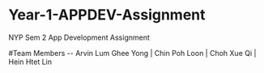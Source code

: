 # Year-1-APPDEV-Assignment
NYP Sem 2 App Development Assignment

#Team Members
-- Arvin Lum Ghee Yong | Chin Poh Loon | Choh Xue Qi | Hein Htet Lin

